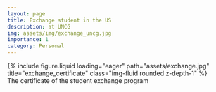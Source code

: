 ```yaml
---
layout: page
title: Exchange student in the US
description: at UNCG
img: assets/img/exchange_uncg.jpg
importance: 1
category: Personal
---
```


<div class="row">
    <div class="col-sm mt-3 mt-md-0">
        {% include figure.liquid loading="eager" path="assets/exchange.jpg" title="exchange_certificate" class="img-fluid rounded z-depth-1" %}
    </div>
</div>

</div>
	<div class="caption">
    The certificate of the student exchange program
	</div>
</div>